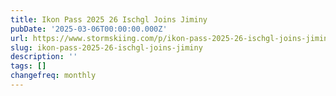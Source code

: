 ```yaml
---
title: Ikon Pass 2025 26 Ischgl Joins Jiminy
pubDate: '2025-03-06T00:00:00.000Z'
url: https://www.stormskiing.com/p/ikon-pass-2025-26-ischgl-joins-jiminy
slug: ikon-pass-2025-26-ischgl-joins-jiminy
description: ''
tags: []
changefreq: monthly
---
```


<!-- Add post content below -->
